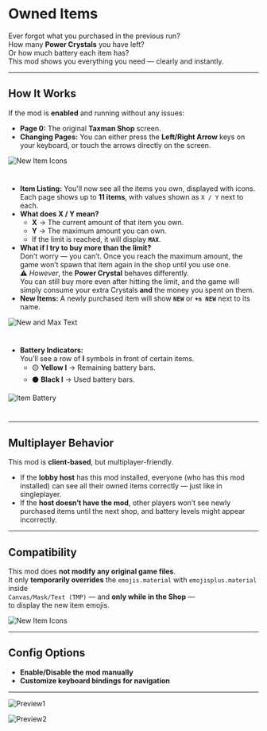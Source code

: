 # Owned Items

Ever forgot what you purchased in the previous run?  
How many **Power Crystals** you have left?  
Or how much battery each item has?  
This mod shows you everything you need — clearly and instantly.

---

## How It Works

If the mod is **enabled** and running without any issues:

- **Page 0:** The original **Taxman Shop** screen.  
- **Changing Pages:** You can either press the **Left/Right Arrow** keys on your keyboard, or touch the arrows directly on the screen.  

![New Item Icons](https://i.ibb.co/23LqtJZb/changingpage.gif)
#
- **Item Listing:** You'll now see all the items you own, displayed with icons.  
  Each page shows up to **11 items**, with values shown as `X / Y` next to each.  
- **What does X / Y mean?**  
  - **X** → The current amount of that item you own.  
  - **Y** → The maximum amount you can own.  
  - If the limit is reached, it will display **`MAX`**.  
- **What if I try to buy more than the limit?**  
  Don’t worry — you can’t. Once you reach the maximum amount, the game won’t spawn that item again in the shop until you use one.  
  ⚠️ *However*, the **Power Crystal** behaves differently.  
  You can still buy more even after hitting the limit, and the game will simply consume your extra Crystals **and** the money you spent on them.  
- **New Items:** A newly purchased item will show **`NEW`** or **`+n NEW`** next to its name.  

![New and Max Text](https://i.ibb.co/rfmDR5jH/newandmaxtext.gif)
#
- **Battery Indicators:**  
  You’ll see a row of **I** symbols in front of certain items.  
  - 🟡 **Yellow I** → Remaining battery bars.  
  - ⚫ **Black I** → Used battery bars.

![Item Battery](https://i.ibb.co/NdtPypFw/battery-1.gif)
#
---

## Multiplayer Behavior

This mod is **client-based**, but multiplayer-friendly.

- If the **lobby host** has this mod installed, everyone (who has this mod installed) can see all their owned items correctly — just like in singleplayer.  
- If the **host doesn’t have the mod**, other players won’t see newly purchased items until the next shop, and battery levels might appear incorrectly.

---

## Compatibility

This mod does **not modify any original game files**.  
It only **temporarily overrides** the `emojis.material` with `emojisplus.material` inside  
`Canvas/Mask/Text (TMP)` — and **only while in the Shop** —  
to display the new item emojis.

![New Item Icons](https://i.ibb.co/F4XC5CKv/itemicons.png)

---

## Config Options

- **Enable/Disable the mod manually**   
- **Customize keyboard bindings for navigation**

---

![Preview1](https://i.ibb.co/hxckpZV9/preview.gif)

![Preview2](https://i.ibb.co/Jw91bL0x/preview2.jpg)
#
